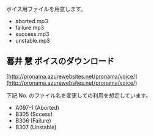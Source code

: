 ﻿ボイス用ファイルを用意します。

* aborted.mp3
* failure.mp3
* success.mp3
* unstable.mp3

暮井 慧 ボイスのダウンロード
----------------
[http://pronama.azurewebsites.net/pronama/voice/](http://pronama.azurewebsites.net/pronama/voice/)

下記 No. のファイル名を変更しての利用を想定しています。
* A097-1 (Aborted)
* B305 (Sccess)
* B306 (Failure)
* B307 (Unstable)
